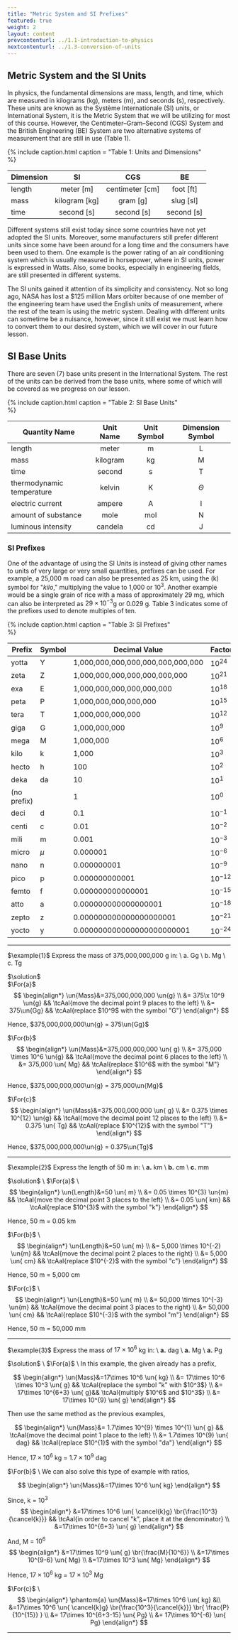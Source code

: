 ```yaml
---
title: "Metric System and SI Prefixes"
featured: true
weight: 2
layout: content
prevcontenturl: ../1.1-introduction-to-physics
nextcontenturl: ../1.3-conversion-of-units
---
```


## Metric System and the SI Units
In physics, the fundamental dimensions are mass, length, and time, which are measured in kilograms (kg), meters (m), and seconds (s), respectively. These units are known as the Système Internationale (SI) units, or International System, it is the Metric System that we will be utilizing for most of this course. However, the Centimeter–Gram–Second (CGS) System and the British Engineering (BE) System are two alternative systems of measurement that are still in use (Table 1).

{% include caption.html
    caption = "Table 1: Units and Dimensions"    
%}

| Dimension |      SI       |       CGS       |     BE     |
| --------- |:-------------:|:---------------:|:----------:|
| length    |   meter [m]   | centimeter [cm] | foot [ft]  |
| mass      | kilogram [kg] |    gram [g]     | slug [sl]  |
| time      |  second [s]   |   second [s]    | second [s] |


Different systems still exist today since some countries have not yet adopted the SI units. Moreover, some manufacturers still prefer different units since some have been around for a long time and the consumers have been used to them. One example is the power rating of an air conditioning system which is usually measured in horsepower, where in SI units, power is expressed in Watts. Also, some books, especially in engineering fields, are still presented in different systems.

The SI units gained it attention of its simplicity and consistency. Not so long ago, NASA has lost a $125 million Mars orbiter because of one member of the engineering team have used the English units of measurement, where the rest of the team is using the metric system. Dealing with different units can sometime be a nuisance, however, since it still exist we must learn how to convert them to our desired system, which we will cover in our future lesson.




## SI Base Units
There are seven (7) base units present in the International System. The rest of the units can be derived from the base units, where some of which will be covered as we progress on our lesson.

{% include caption.html
    caption = "Table 2: SI Base Units"    
%}

|       Quantity Name       | Unit Name | Unit Symbol | Dimension Symbol |
|---------------------------|:---------:|:-----------:|:----------------:|
|          length           |   meter   |      m      |        L         |
|           mass            | kilogram  |     kg      |        M         |
|           time            |  second   |      s      |        T         |
| thermodynamic temperature |  kelvin   |      K      |     $\Theta$     |
|     electric current      |  ampere   |      A      |        I         |
|    amount of substance    |   mole    |     mol     |        N         |
|    luminous intensity     |  candela  |     cd      |        J         |

### SI Prefixes
One of the advantage of using the SI Units is instead of giving other names to units of very large or very small quantities, prefixes can be used. For example, a 25,000 m road can also be presented as 25 km, using the (k) symbol for "*kilo*," multiplying the value to 1,000 or $10^3$. Another example would be a single grain of rice with a mass of approximately 29 mg, which can also be interpreted as $29\times 10^{-3}$g or 0.029 g. Table 3 indicates some of the prefixes used to denote multiples of ten.


{% include caption.html
    caption = "Table 3: SI Prefixes"    
%}

| Prefix      | Symbol | Decimal Value                     | Factor     |
| ----------- | ------ | --------------------------------- | ---------- |
| yotta       | Y      | 1,000,000,000,000,000,000,000,000 | $10^{24}$  |
| zeta        | Z      | 1,000,000,000,000,000,000,000     | $10^{21}$  |
| exa         | E      | 1,000,000,000,000,000,000         | $10^{18}$  |
| peta        | P      | 1,000,000,000,000,000             | $10^{15}$  |
| tera        | T      | 1,000,000,000,000                 | $10^{12}$  |
| giga        | G      | 1,000,000,000                     | $10^{9}$   |
| mega        | M      | 1,000,000                         | $10^{6}$   |
| kilo        | k      | 1,000                             | $10^{3}$   |
| hecto       | h      | 100                               | $10^{2}$   |
| deka        | da     | 10                                | $10^{1}$   |
| (no prefix) |        | 1                                 | $10^0$     |
| deci        | d      | 0.1                               | $10^{-1}$  |
| centi       | c      | 0.01                              | $10^{-2}$  |
| mili        | m      | 0.001                             | $10^{-3}$  |
| micro       | $\mu$  | 0.000001                          | $10^{-6}$  |
| nano        | n      | 0.000000001                       | $10^{-9}$  |
| pico        | p      | 0.000000000001                    | $10^{-12}$ |
| femto       | f      | 0.000000000000001                 | $10^{-15}$ |
| atto        | a      | 0.000000000000000001              | $10^{-18}$ |
| zepto       | z      | 0.000000000000000000001           | $10^{-21}$ |
| yocto       | y      | 0.000000000000000000000001        | $10^{-24}$ |



---
$\example{1}$ 
Express the mass of 375,000,000,000 g in: \\
    a. Gg \\
    b. Mg \\
    c. Tg

$\solution$ \
$\For{a}$
$$
\begin{align*}
	\un{Mass}&=375,000,000,000 \un{g} \\
			&= 375\x 10^9 \un{g}	&& \tcAal{move the decimal point 9 places to the left} \\
			&= 375\un{Gg}	&& \tcAal{replace $10^9$ with the symbol "G"}
\end{align*}
$$

Hence, $375,000,000,000\un{g} = 375\un{Gg}$



$\For{b}$
$$
\begin{align*}
	\un{Mass}&=375,000,000,000 \un{ g} \\
			&= 375,000 \times 10^6 \un{g}	&& \tcAal{move the decimal point 6 places to the left} \\
			&= 375,000 \un{ Mg}	&& \tcAal{replace $10^6$ with the symbol "M"}
\end{align*}
$$

Hence, $375,000,000,000\un{g} = 375,000\un{Mg}$


$\For{c}$
$$
\begin{align*}
	\un{Mass}&=375,000,000,000 \un{ g} \\
			&= 0.375 \times 10^{12} \un{g}	&& \tcAal{move the decimal point 12 places to the left} \\
			&= 0.375 \un{ Tg}	&& \tcAal{replace $10^{12}$ with the symbol "T"}
\end{align*}
$$

Hence, $375,000,000,000\un{g} = 0.375\un{Tg}$




---
$\example{2}$
Express the length of 50 m in: \\
**a.** km \\
**b.** cm \\
**c.** mm


$\solution$ \\
$\For{a}$ \\
$$
\begin{align*}
	\un{Length}&=50 \un{ m} \\
			&= 0.05 \times 10^{3} \un{m}	&& \tcAal{move the decimal point 3 places to the left} \\
			&= 0.05 \un{ km}	&& \tcAal{replace $10^{3}$ with the symbol "k"}
\end{align*}
$$

Hence, 50 m = 0.05 km


$\For{b}$ \\
$$
\begin{align*}
	\un{Length}&=50 \un{ m} \\
			&= 5,000 \times 10^{-2} \un{m}	&& \tcAal{move the decimal point 2 places to the right} \\
			&= 5,000 \un{ cm}	&& \tcAal{replace $10^{-2}$ with the symbol "c"}
\end{align*}
$$

Hence, 50 m = 5,000 cm


$\For{c}$ \\
$$
\begin{align*}
	\un{Length}&=50 \un{ m} \\
			&= 50,000 \times 10^{-3} \un{m}	&& \tcAal{move the decimal point 3 places to the right} \\
			&= 50,000 \un{ cm}	&& \tcAal{replace $10^{-3}$ with the symbol "m"}
\end{align*}
$$

Hence, 50 m = 50,000 mm





---
$\example{3}$
Express the mass of $17\times 10^6$ kg in: \\
**a.** dag \\
**a.** Mg \\
**a.** Pg



$\solution$ \\
$\For{a}$ \\
In this example, the given already has a prefix,

$$
\begin{align*}
	\un{Mass}&=17\times 10^6 \un{ kg} \\
			&= 17\times 10^6 \times 10^3 \un{ g}	&& \tcAal{replace the symbol "k" with $10^3$} \\
			&= 17\times 10^{6+3} \un{ g}&& \tcAal{multiply $10^6$ and $10^3$} \\
			&= 17\times 10^{9} \un{ g} 
\end{align*}
$$

Then use the same method as the previous examples,

$$
\begin{align*}
	\un{Mass}&= 1.7\times 10^{9} \times 10^{1} \un{ g}	&& \tcAal{move the decimal point 1 place to the left} \\
			&= 1.7\times 10^{9} \un{ dag}	&& \tcAal{replace $10^{1}$ with the symbol "da"}
\end{align*}
$$

Hence, $17\times 10^6$ kg = $1.7\times 10^{9}$ dag


$\For{b}$ \\
We can also solve this type of example with ratios,

$$
\begin{align*}
	\un{Mass}&=17\times 10^6 \un{ kg}
\end{align*}
$$

Since, k = $10^3$
$$
\begin{align*}
	&=17\times 10^6 \un{ \cancel{k}g} \br{\frac{10^3}{\cancel{k}}} 
		&& \tcAal{in order to cancel "k", place it at the denominator} \\
	&=17\times 10^{6+3} \un{ g}
\end{align*}
$$

And, M = $10^6$
$$
\begin{align*}
	&=17\times 10^9 \un{ g} \br{\frac{M}{10^6}} \\
	&=17\times 10^{9-6} \un{ Mg} \\
	&=17\times 10^3 \un{ Mg}
\end{align*}
$$

Hence, $17\times 10^6$ kg = $17\times 10^3$ Mg


$\For{c}$ \\
$$
\begin{align*}
	\phantom{a} \un{Mass}&=17\times 10^6 \un{ kg} &\\
			&=17\times 10^6 \un{ \cancel{k}g} \br{\frac{10^3}{\cancel{k}}}  
				\br{ \frac{P}{10^{15}} } \\
			&= 17\times 10^{6+3-15} \un{ Pg} \\
			&= 17\times 10^{-6} \un{ Pg}
\end{align*}
$$

---



